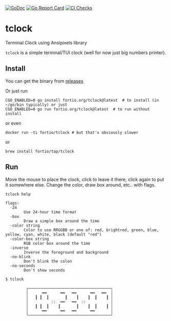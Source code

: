 [![GoDoc](https://godoc.org/fortio.org/tclock/bignum?status.svg)](https://pkg.go.dev/fortio.org/tclock/bignum)
[![Go Report Card](https://goreportcard.com/badge/fortio.org/tclock)](https://goreportcard.com/report/fortio.org/tclock)
[![CI Checks](https://github.com/fortio/tclock/actions/workflows/include.yml/badge.svg)](https://github.com/fortio/tclock/actions/workflows/include.yml)
# tclock
Terminal Clock using Ansipixels library

`tclock` is a simple terminal/TUI clock (well for now just big numbers printer).

## Install
You can get the binary from [releases](https://github.com/fortio/tclock/releases)

Or just run
```
CGO_ENABLED=0 go install fortio.org/tclock@latest  # to install (in ~/go/bin typically) or just
CGO_ENABLED=0 go run fortio.org/tclock@latest  # to run without install
```

or even
```
docker run -ti fortio/tclock # but that's obviously slower
```

or
```
brew install fortio/tap/tclock
```

## Run

Move the mouse to place the clock, click to leave it there, click again to put it somewhere else.
Change the color, draw box around, etc.. with flags.

```sh
tclock help
```
```
flags:
  -24
        Use 24-hour time format
  -box
        Draw a simple box around the time
  -color string
        Color to use RRGGBB or one of: red, brightred, green, blue, yellow, cyan, white, black (default "red")
  -color-box string
        RGB color box around the time
  -inverse
        Inverse the foreground and background
  -no-blink
        Don't blink the colon
  -no-seconds
        Don't show seconds
```

```sh
$ tclock
```

```
         ╭────────────────────────────────────╮
         │      ━━      ━━   ━━      ━━   ━━  │
         │   ┃ ┃  ┃       ┃    ┃    ┃  ┃    ┃ │
         │          ::  ━━   ━━  ::           │
         │   ┃ ┃  ┃    ┃       ┃    ┃  ┃    ┃ │
         │      ━━      ━━   ━━      ━━       │
         ╰────────────────────────────────────╯

```

